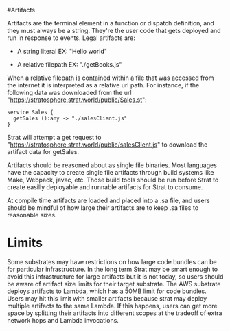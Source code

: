 #Artifacts

Artifacts are the terminal element in a function or dispatch definition, and they must always be a string.  They're the user code that gets deployed and run in response to events.  Legal artifacts are:
  
  - A string literal EX: "Hello world"

  - A relative filepath EX: "./getBooks.js"

When a relative filepath is contained within a file that was accessed from the internet it is interpreted as a relative url path.  For instance, if the following data was downloaded from the url "https://stratosphere.strat.world/public/Sales.st":

```
service Sales {
  getSales ():any -> "./salesClient.js"
}
```

Strat will attempt a get request to "https://stratosphere.strat.world/public/salesClient.js" to download the artifact data for getSales.

Artifacts should be reasoned about as single file binaries.  Most languages have the capacity to create single file artifacts through build systems like Make, Webpack, javac, etc.  Those build tools should be run before Strat to create easilly deployable and runnable artifacts for Strat to consume.

At compile time artifacts are loaded and placed into a .sa file, and users should be mindful of how large their artifacts are to keep .sa files to reasonable sizes.

# Limits

Some substrates may have restrictions on how large code bundles can be for particular infrastructure.  In the long term Strat may be smart enough to avoid this infrastructure for large artifacts but it is not today, so users should be aware of artifact size limits for their target substrate.  The AWS substrate deploys artifacts to Lambda, which has a 50MB limit for code bundles.  Users may hit this limit with smaller artifacts because strat may deploy multiple artifacts to the same Lambda.  If this happens, users can get more space by splitting their artifacts into different scopes at the tradeoff of extra network hops and Lambda invocations.
